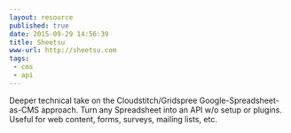 ```yaml
---
layout: resource
published: true
date: 2015-09-29 14:56:39
title: Sheetsu
www-url: http://sheetsu.com
tags:
 - cms
 - api
---
```


Deeper technical take on the Cloudstitch/Gridspree Google-Spreadsheet-as-CMS approach. Turn any Spreadsheet into an API w/o setup or plugins. Useful for web content, forms, surveys, mailing lists, etc.
